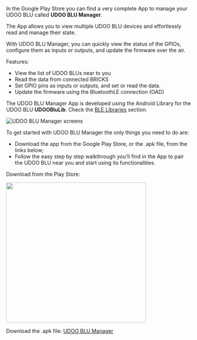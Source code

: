 In the Google Play Store you can find a very complete App to manage your UDOO BLU called **UDOO BLU Manager**.

The App allows you to view multiple UDOO BLU devices and effortlessly read and manage their state.

With UDOO BLU Manager, you can quickly view the status of the GPIOs, configure them as inputs or outputs, and update the firmware over the air.

Features:
* View the list of UDOO BLUs near to you
* Read the data from connected BRICKS
* Set GPIO pins as inputs or outputs, and set or read the data.
* Update the firmware using the BluetoothLE connection (OAD)

The UDOO BLU Manager App is developed using the Android Library for the UDOO BLU **UDOOBluLib**. Check the [BLE Libraries](!BLE_Libraries_and_Tools/BLE_Libraries) section.

<img src="../img/blu_app_screens.png" alt="UDOO BLU Manager screens" class="img-responsive" >

<br/>

To get started with UDOO BLU Manager the only things you need to do are:

* Download the app from the Google Play Store, or the .apk file, from the links below;
* Follow the easy step by step walkthrough you’ll find in the App to pair the UDOO BLU near you and start using its functionalities.

Download from the Play Store:  

<a href="https://play.google.com/store/apps/details?id=org.udoo.udooblu"><img style="width:380px; " src="../img/blu_app_googleplay.png"></a>


Download the .apk file: [UDOO BLU Manager](https://udoo.org/download/files/UDOO_BLU/app/bluHomeApp-release.apk)
